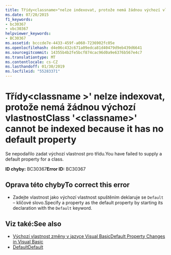 ```yaml
---
title: Třídy<classname>"nelze indexovat, protože nemá žádnou výchozí vlastnost
ms.date: 07/20/2015
f1_keywords:
- bc30367
- vbc30367
helpviewer_keywords:
- BC30367
ms.assetid: bcccde7e-4433-459f-a060-7236902fc05e
ms.openlocfilehash: d4e06c432c671a09edca81d40479d9eb439d6641
ms.sourcegitcommit: 14355b4b2fe5bcf874cac96d0a9e6376b567e4c7
ms.translationtype: MT
ms.contentlocale: cs-CZ
ms.lasthandoff: 01/30/2019
ms.locfileid: "55283371"
---
```

# <a name="class-classname-cannot-be-indexed-because-it-has-no-default-property"></a><span data-ttu-id="7cbf7-102">Třídy\<classname >' nelze indexovat, protože nemá žádnou výchozí vlastnost</span><span class="sxs-lookup"><span data-stu-id="7cbf7-102">Class '\<classname>' cannot be indexed because it has no default property</span></span>
<span data-ttu-id="7cbf7-103">Se nepodařilo zadat výchozí vlastnost pro třídu.</span><span class="sxs-lookup"><span data-stu-id="7cbf7-103">You have failed to supply a default property for a class.</span></span>  
  
 <span data-ttu-id="7cbf7-104">**ID chyby:** BC30367</span><span class="sxs-lookup"><span data-stu-id="7cbf7-104">**Error ID:** BC30367</span></span>  
  
## <a name="to-correct-this-error"></a><span data-ttu-id="7cbf7-105">Oprava této chyby</span><span class="sxs-lookup"><span data-stu-id="7cbf7-105">To correct this error</span></span>  
  
-   <span data-ttu-id="7cbf7-106">Zadejte vlastnost jako výchozí vlastnost spuštěním deklaruje se `Default` – klíčové slovo.</span><span class="sxs-lookup"><span data-stu-id="7cbf7-106">Specify a property as the default property by starting its declaration with the `Default` keyword.</span></span>  
  
## <a name="see-also"></a><span data-ttu-id="7cbf7-107">Viz také:</span><span class="sxs-lookup"><span data-stu-id="7cbf7-107">See also</span></span>
- [<span data-ttu-id="7cbf7-108">Výchozí vlastnost změny v jazyce Visual Basic</span><span class="sxs-lookup"><span data-stu-id="7cbf7-108">Default Property Changes in Visual Basic</span></span>](https://msdn.microsoft.com/library/9b8cfad7-40ac-4b83-affb-1ff781755a4c)
- [<span data-ttu-id="7cbf7-109">Default</span><span class="sxs-lookup"><span data-stu-id="7cbf7-109">Default</span></span>](../../visual-basic/language-reference/modifiers/default.md)
